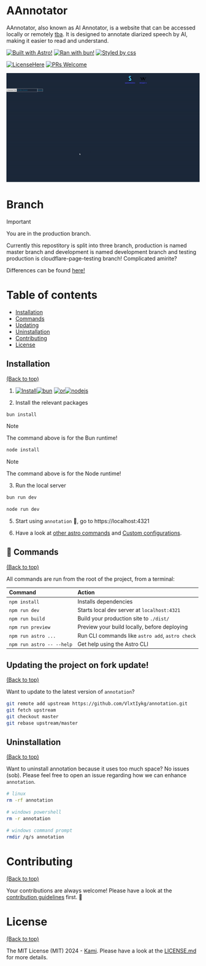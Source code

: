 # AAnnotator
AAnnotator, also known as AI Annotator, is a website that can be accessed locally or remotely [tba](). It is designed to annotate diarized speech by AI, making it easier to read and understand.

[![Built with Astro!](https://img.shields.io/badge/-FRAMEWORK-purple?logo=Astro&logoSize=auto&labelColor=683586&color=36318d)](https://github.com/VlxtIykg/annotation/blob/master/src/pages)
[![Ran with bun!](https://img.shields.io/badge/-RUNTIME-purple?logo=Bun&logoColor=fffff2%20&logoSize=auto&labelColor=000000&color=f472b6)](http://forthebadge.com)
[![Styled by css](https://img.shields.io/badge/looks-38B2AC?logo=tailwind-css&logoColor=white)]()

[![LicenseHere](https://img.shields.io/github/license/vlxtiykg/annotation.svg)](https://github.com/VlxtIykg/annotation/blob/master/LICENSE.md)
[![PRs Welcome](https://img.shields.io/badge/PRs-welcome-brightgreen.svg?style=shields)](http://makeapullrequest.com)


 <!-- ![image](https://user-images.githubusercontent.com/17109060/32149040-04f3125c-bd25-11e7-8003-66fd29bc18d4.png) -->
 ![gif-to-intro](/public/2024-06-0423-30-58-ezgif.com-video-to-gif-converter.gif)

<!-- *If you're interested in knowing the powerlevel9k configuration to get this prompt, have a look at [this gist](https://gist.github.com/athityakumar/1bd5e9e24cd2a1891565573a893993eb).* -->

# Branch
> [!IMPORTANT] 
> You are in the production branch.

Currently this repostitory is split into three branch, production is named master branch and development is named development branch and testing production is cloudflare-page-testing branch! Complicated amirite?

Differences can be found [here!](github/BRANCH.md)
# Table of contents

- [Installation](#installation)
- [Commands](#command)
- [Updating](#updating)
- [Uninstallation](#uninstallation)
- [Contributing](#contributing)
- [License](#license)



## Installation

[(Back to top)](#table-of-contents)

1. [![Install](https://img.shields.io/badge/Install-this%20runtime-020202?style=flat-square&logoSize=auto&labelColor=030303&color=030303)](https://bun.sh/docs/installation)[![bun](https://img.shields.io/badge/recommended-white?style=flat-square&logo=Bun&logoColor=fffff2%20&logoSize=auto&labelColor=000000)](https://bun.sh/docs/installation) [![or](https://img.shields.io/badge/or-that-white?style=flat-square&logoSize=auto&labelColor=1e293f&color=1e293f)](https://nodejs.org/en/download/prebuilt-installer)[![nodejs](https://img.shields.io/badge/alternative-white?style=flat-square&logo=nodedotjs&logoSize=auto&labelColor=1e2a42&color=558e48)](https://nodejs.org/en/download/prebuilt-installer)


2. Install the relevant packages  
```sh
bun install
```  
> [!NOTE]
> The command above is for the Bun runtime!
```sh
node install
```  
> [!NOTE]  
> The command above is for the Node runtime!

3. Run the local server  
```sh
bun run dev
```  
```sh
node run dev
```

5. Start using `annotation` 🎉, go to https://localhost:4321

6. Have a look at [other astro commands](#recommended-configurations) and [Custom configurations](#custom-configurations).

## 🧞 Commands
[(Back to top)](#table-of-contents)

All commands are run from the root of the project, from a terminal:

| Command                   | Action                                           |
| :------------------------ | :----------------------------------------------- |
| `npm install`             | Installs dependencies                            |
| `npm run dev`             | Starts local dev server at `localhost:4321`      |
| `npm run build`           | Build your production site to `./dist/`          |
| `npm run preview`         | Preview your build locally, before deploying     |
| `npm run astro ...`       | Run CLI commands like `astro add`, `astro check` |
| `npm run astro -- --help` | Get help using the Astro CLI                     |

## Updating the project on fork update!

[(Back to top)](#table-of-contents)

Want to update to the latest version of `annotation`?

```sh
git remote add upstream https://github.com/VlxtIykg/annotation.git
git fetch upstream
git checkout master
git rebase upstream/master
```

## Uninstallation

[(Back to top)](#table-of-contents)

Want to uninstall annotation because it uses too much space? No issues (sob). Please feel free to open an issue regarding how we can enhance `annotation`.

```sh
# linux
rm -rf annotation
```

```sh
# windows powershell
rm -r annotation
```

```sh
# windows command prompt
rmdir /q/s annotation
```

# Contributing

[(Back to top)](#table-of-contents)

Your contributions are always welcome! Please have a look at the [contribution guidelines](CONTRIBUTING.md) first. :tada:

# License

[(Back to top)](#table-of-contents)


The MIT License (MIT) 2024 - [Kami](https://github.com/VlxtIykg/). Please have a look at the [LICENSE.md](LICENSE.md) for more details.
